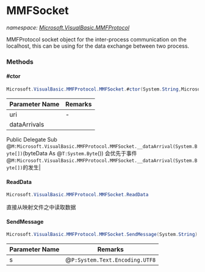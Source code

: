 ﻿# MMFSocket
_namespace: <a href="#" onClick="load('/docs/Microsoft.VisualBasic.MMFProtocol/index.md')">Microsoft.VisualBasic.MMFProtocol</a>_

MMFProtocol socket object for the inter-process communication on the localhost, this can be using for the data exchange between two process.



### Methods

#### #ctor
```csharp
Microsoft.VisualBasic.MMFProtocol.MMFSocket.#ctor(System.String,Microsoft.VisualBasic.MMFProtocol.DataArrival)
```


|Parameter Name|Remarks|
|--------------|-------|
|uri|-|
|dataArrivals|
 Public Delegate Sub @``M:Microsoft.VisualBasic.MMFProtocol.MMFSocket.__dataArrival(System.Byte[])``(byteData As @``T:System.Byte``())
 会优先于事件@``M:Microsoft.VisualBasic.MMFProtocol.MMFSocket.__dataArrival(System.Byte[])``的发生|


#### ReadData
```csharp
Microsoft.VisualBasic.MMFProtocol.MMFSocket.ReadData
```
直接从映射文件之中读取数据

#### SendMessage
```csharp
Microsoft.VisualBasic.MMFProtocol.MMFSocket.SendMessage(System.String)
```


|Parameter Name|Remarks|
|--------------|-------|
|s|@``P:System.Text.Encoding.UTF8``|



